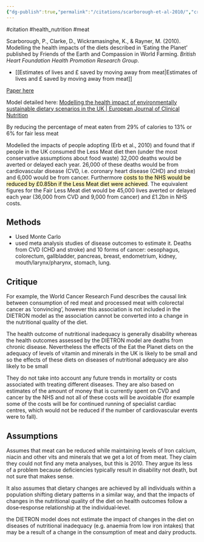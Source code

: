 ```yaml
---
{"dg-publish":true,"permalink":"/citations/scarborough-et-al-2010/","created":"2024-04-22T13:05:56.000+01:00","updated":"2025-09-28T23:48:35.480+01:00"}
---
```


#citation #health_nutrition #meat 

Scarborough, P., Clarke, D., Wickramasinghe, K., & Rayner, M. (2010). Modelling the health impacts of the diets described in ‘Eating the Planet’ published by Friends of the Earth and Compassion in World Farming. _British Heart Foundation Health Promotion Research Group_.

- [[Estimates of lives and £ saved by moving away from meat\|Estimates of lives and £ saved by moving away from meat]]

[Paper here](https://www.ndph.ox.ac.uk/food-ncd/files/about/modelling-health-impacts.pdf)

Model detailed here: [Modelling the health impact of environmentally sustainable dietary scenarios in the UK | European Journal of Clinical Nutrition](https://www.nature.com/articles/ejcn201234)

By reducing the percentage of meat eaten from 29% of calories to 13% or 6% for fair less meat

Modelled the impacts of people adopting (Erb et al., 2010) and found that if people in the UK consumed the Less Meat diet then (under the most conservative assumptions about food waste) 32,000 deaths would be averted or delayed each year. 26,000 of these deaths would be from cardiovascular disease (CVD, i.e. coronary heart disease (CHD) and stroke) and 6,000 would be from cancer. Furthermore <mark style="background: #FFF3A3A6;">costs to the NHS would be reduced by £0.85bn if the Less Meat diet were achieved</mark>. The equivalent figures for the Fair Less Meat diet would be 45,000 lives averted or delayed each year (36,000 from CVD and 9,000 from cancer) and £1.2bn in NHS costs.

## Methods
- Used Monte Carlo
- used meta analysis studies of disease outcomes to estimate it. Deaths from CVD (CHD and stroke) and 10 forms of cancer: oesophagus, colorectum, gallbladder, pancreas, breast, endometrium, kidney, mouth/larynx/pharynx, stomach, lung.

## Critique
For example, the World Cancer Research Fund describes the causal link between consumption of red meat and processed meat with colorectal cancer as ‘convincing’, however this association is not included in the DIETRON model as the association cannot be converted into a change in the nutritional quality of the diet.

The health outcome of nutritional inadequacy is generally disability whereas the health outcomes assessed by the DIETRON model are deaths from chronic disease. Nevertheless the effects of the Eat the Planet diets on the adequacy
of levels of vitamin and minerals in the UK is likely to be small and so the effects of these diets on diseases of nutritional adequacy are also likely to be small 

They do not take into account any future trends in mortality or costs associated with treating different diseases. They are also based on estimates of the amount of money that is currently spent on CVD and cancer by the NHS and not all of these costs will be avoidable (for example some of the costs will be for continued running of specialist cardiac centres, which would not be reduced if the number of cardiovascular events were to fall).
## Assumptions
Assumes that meat can be reduced while maintaining levels of Iron calcium, niacin and other vits and minerals that we get a lot of from meat. They claim they could not find any meta analyses, but this is 2010. They argue its less of a problem because deficiencies typically result in disability not death, but not sure that makes sense.

It also assumes that dietary changes are achieved by all individuals within a population shifting dietary patterns in a similar way, and that the impacts of changes in the nutritional quality of the diet on health outcomes follow a dose‐response relationship at the individual‐level.

the DIETRON model does not estimate the impact of changes in the diet on
diseases of nutritional inadequacy (e.g. anaemia from low iron intakes) that may be a result of a
change in the consumption of meat and dairy products.